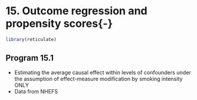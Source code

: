 # 15. Outcome regression and propensity scores{-}


```r
library(reticulate)
```

## Program 15.1                                                                  

- Estimating the average causal effect within levels of confounders under the assumption of effect-measure modification by smoking intensity ONLY 
- Data from NHEFS   
